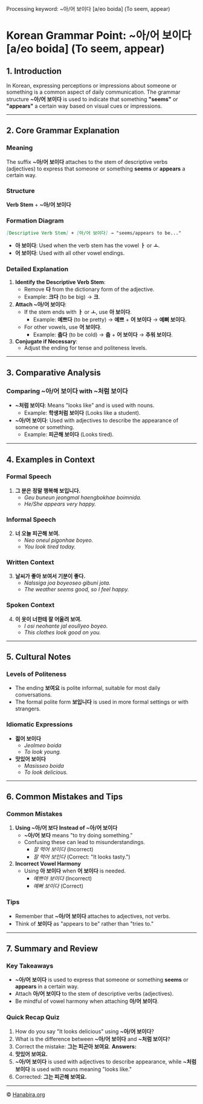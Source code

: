 Processing keyword: ~아/어 보이다 [a/eo boida] (To seem, appear)
# Korean Grammar Point: ~아/어 보이다 [a/eo boida] (To seem, appear)

## 1. Introduction
In Korean, expressing perceptions or impressions about someone or something is a common aspect of daily communication. The grammar structure **~아/어 보이다** is used to indicate that something **"seems"** or **"appears"** a certain way based on visual cues or impressions.

---
## 2. Core Grammar Explanation
### Meaning
The suffix **~아/어 보이다** attaches to the stem of descriptive verbs (adjectives) to express that someone or something **seems** or **appears** a certain way.
### Structure
**Verb Stem** + **~아/어 보이다**
### Formation Diagram
```markdown
[Descriptive Verb Stem] + [아/어 보이다] → "seems/appears to be..."
```
- **아 보이다**: Used when the verb stem has the vowel **ㅏ** or **ㅗ**.
- **어 보이다**: Used with all other vowel endings.
### Detailed Explanation
1. **Identify the Descriptive Verb Stem**:
   - Remove **다** from the dictionary form of the adjective.
   - Example: **크다** (to be big) → **크**.
2. **Attach ~아/어 보이다**:
   - If the stem ends with **ㅏ** or **ㅗ**, use **아 보이다**.
     - Example: **예쁘다** (to be pretty) → **예쁘** + **어 보이다** → **예뻐 보이다**.
   - For other vowels, use **어 보이다**.
     - Example: **춥다** (to be cold) → **춥** + **어 보이다** → **추워 보이다**.
3. **Conjugate if Necessary**:
   - Adjust the ending for tense and politeness levels.
---
## 3. Comparative Analysis
### Comparing **~아/어 보이다** with **~처럼 보이다**
- **~처럼 보이다**: Means "looks like" and is used with nouns.
  - Example: **학생처럼 보이다** (Looks like a student).
- **~아/어 보이다**: Used with adjectives to describe the appearance of someone or something.
  - Example: **피곤해 보이다** (Looks tired).
---
## 4. Examples in Context
### Formal Speech
1. **그 분은 정말 행복해 보입니다.**
   - *Geu buneun jeongmal haengbokhae boimnida.*
   - *He/She appears very happy.*
### Informal Speech
2. **너 오늘 피곤해 보여.**
   - *Neo oneul pigonhae boyeo.*
   - *You look tired today.*
### Written Context
3. **날씨가 좋아 보여서 기분이 좋다.**
   - *Nalssiga joa boyeoseo gibuni jota.*
   - *The weather seems good, so I feel happy.*
### Spoken Context
4. **이 옷이 너한테 잘 어울려 보여.**
   - *I osi neohante jal eoullyeo boyeo.*
   - *This clothes look good on you.*
---
## 5. Cultural Notes
### Levels of Politeness
- The ending **보여요** is polite informal, suitable for most daily conversations.
- The formal polite form **보입니다** is used in more formal settings or with strangers.
### Idiomatic Expressions
- **젊어 보이다**
  - *Jeolmeo boida*
  - *To look young.*
- **맛있어 보이다**
  - *Masisseo boida*
  - *To look delicious.*
---
## 6. Common Mistakes and Tips
### Common Mistakes
1. **Using ~아/어 보다 Instead of ~아/어 보이다**
   - **~아/어 보다** means "to try doing something."
   - Confusing these can lead to misunderstandings.
     - *잘 먹어 보이다* (Incorrect)
     - *잘 먹어 보인다* (Correct: "It looks tasty.")
2. **Incorrect Vowel Harmony**
   - Using **아 보이다** when **어 보이다** is needed.
     - *예쁘아 보이다* (Incorrect)
     - *예뻐 보이다* (Correct)
### Tips
- Remember that **~아/어 보이다** attaches to adjectives, not verbs.
- Think of **보이다** as "appears to be" rather than "tries to."
---
## 7. Summary and Review
### Key Takeaways
- **~아/어 보이다** is used to express that someone or something **seems** or **appears** in a certain way.
- Attach **아/어 보이다** to the stem of descriptive verbs (adjectives).
- Be mindful of vowel harmony when attaching **아/어 보이다**.
### Quick Recap Quiz
1. How do you say "It looks delicious" using **~아/어 보이다**?
2. What is the difference between **~아/어 보이다** and **~처럼 보이다**?
3. Correct the mistake: **그는 피곤아 보여요**.
**Answers:**
1. **맛있어 보여요.**
2. **~아/어 보이다** is used with adjectives to describe appearance, while **~처럼 보이다** is used with nouns meaning "looks like."
3. Corrected: **그는 피곤해 보여요.**

---
© [Hanabira.org](https://hanabira.org)
